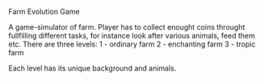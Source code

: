 Farm Evolution Game

A game-simulator of farm. Player has to collect enought coins throught fullfilling different tasks, for instance look after various animals, feed them etc.
There are three levels: 
1 - ordinary farm
2 - enchanting farm
3 - tropic farm

Each level has its unique background and animals.
